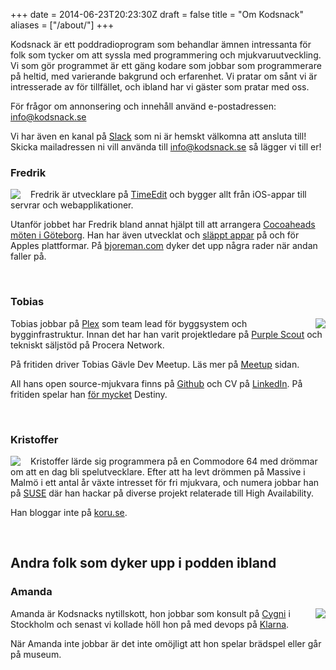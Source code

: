 +++
date = 2014-06-23T20:23:30Z
draft = false
title = "Om Kodsnack"
aliases = ["/about/"]
+++

Kodsnack är ett poddradioprogram som behandlar ämnen intressanta för
folk som tycker om att syssla med programmering och
mjukvaruutveckling. Vi som gör programmet är ett gäng kodare som
jobbar som programmerare på heltid, med varierande bakgrund och
erfarenhet. Vi pratar om sånt vi är intresserade av för tillfället,
och ibland har vi gäster som pratar med oss.

För frågor om annonsering och innehåll använd e-postadressen:
[info@kodsnack.se](mailto:info@kodsnack.se)

Vi har även en kanal på [Slack](https://slack.com/) som ni är hemskt 
välkomna att ansluta till! Skicka mailadressen ni vill använda till 
[info@kodsnack.se](mailto:info@kodsnack.se) så lägger vi till er!


### Fredrik

<img src="/img/fredrik.png" style="float:left;margin-right:1rem;" />

Fredrik är utvecklare på [TimeEdit][f1] och
bygger allt från iOS-appar till servrar och webapplikationer.

Utanför jobbet har Fredrik bland annat hjälpt till att arrangera
[Cocoaheads möten i Göteborg][f2]. Han har även utvecklat och
[släppt appar][f3] på och för Apples plattformar. På [bjoreman.com][f4]
dyker det upp några rader när andan faller på.

  [f1]: http://www.timeedit.se/
  [f2]: http://www.meetup.com/cocoaheads-goteborg/
  [f3]: http://apps.bjoreman.com/
  [f4]: http://www.bjoreman.com/

<br clear="all">


### Tobias

<img src="/img/tru1003.jpg" style="float:right;margin-left:1rem;" />

Tobias jobbar på [Plex][t1] som team lead för byggsystem och bygginfrastruktur.
Innan det har han varit projektledare på [Purple Scout][t2] och tekniskt
säljstöd på Procera Network.

På fritiden driver Tobias Gävle Dev Meetup. Läs mer på [Meetup][t3] sidan.

All hans open source-mjukvara finns på [Github][t4] och CV på [LinkedIn][t5]. På
fritiden spelar han [för mycket][t6] Destiny.

  [t1]: http://plex.tv/
  [t2]: http://purplescout.se/
  [t3]: https://www.meetup.com/Gavle-Developer-Meetup/?_cookie-check=90Jdk0CBQzXlh0Ot
  [t4]: http://github.com/tru
  [t5]: https://www.linkedin.com/in/tobiashieta/
  [t6]: http://raid.report/pc/4611686018467351195

<br clear="all">


### Kristoffer

<img src="/img/kristoffer.jpg" style="float:left;margin-right:1rem;" />

Kristoffer lärde sig programmera på en Commodore 64 med drömmar om att
en dag bli spelutvecklare. Efter att ha levt drömmen på Massive i
Malmö i ett antal år växte intresset för fri mjukvara, och numera
jobbar han på [SUSE][k1] där han hackar på diverse projekt relaterade till
High Availability.

Han bloggar inte på [koru.se][k2].

  [k1]: http://suse.com/
  [k2]: http://koru.se/

<br clear="all">

## Andra folk som dyker upp i podden ibland

### Amanda

<img src="/img/amanda.jpg" style="float:right;margin-left:1rem;" />

Amanda är Kodsnacks nytillskott, hon jobbar som konsult på [Cygni][a1] i Stockholm och senast vi kollade höll hon på med devops på [Klarna][a2].

När Amanda inte jobbar är det inte omöjligt att hon spelar brädspel eller går på museum.

  [a1]: http://cygni.se
  [a2]: https://www.klarna.com/se/
  [a3]: http://stillinbeta.se

<br clear="all">
